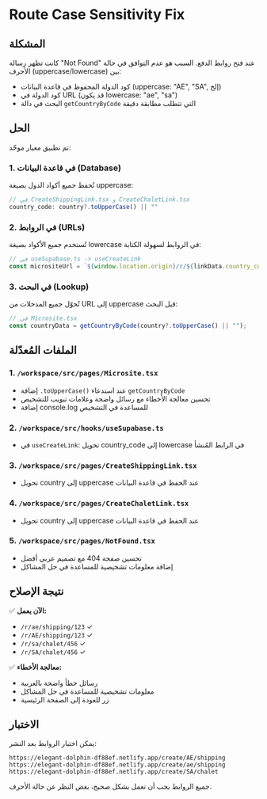 # Route Case Sensitivity Fix

## المشكلة
كانت تظهر رسالة "Not Found" عند فتح روابط الدفع. السبب هو عدم التوافق في حالة الأحرف (uppercase/lowercase) بين:
- كود الدولة المحفوظ في قاعدة البيانات (uppercase: "AE", "SA", إلخ)
- كود الدولة في URL (قد يكون lowercase: "ae", "sa")
- البحث في دالة `getCountryByCode` التي تتطلب مطابقة دقيقة

## الحل
تم تطبيق معيار موحّد:

### 1. في قاعدة البيانات (Database)
تُحفظ جميع أكواد الدول بصيغة uppercase:
```typescript
// في CreateShippingLink.tsx و CreateChaletLink.tsx
country_code: country?.toUpperCase() || ""
```

### 2. في الروابط (URLs)
تُستخدم جميع الأكواد بصيغة lowercase في الروابط لسهولة الكتابة:
```typescript
// في useSupabase.ts -> useCreateLink
const micrositeUrl = `${window.location.origin}/r/${linkData.country_code.toLowerCase()}/${linkData.type}/${linkId}`;
```

### 3. في البحث (Lookup)
تُحوّل جميع المدخلات من URL إلى uppercase قبل البحث:
```typescript
// في Microsite.tsx
const countryData = getCountryByCode(country?.toUpperCase() || "");
```

## الملفات المُعدّلة

### 1. `/workspace/src/pages/Microsite.tsx`
- إضافة `.toUpperCase()` عند استدعاء `getCountryByCode`
- تحسين معالجة الأخطاء مع رسائل واضحة وعلامات تبويب للتشخيص
- إضافة console.log للمساعدة في التشخيص

### 2. `/workspace/src/hooks/useSupabase.ts`
- في `useCreateLink`: تحويل country_code إلى lowercase في الرابط المُنشأ

### 3. `/workspace/src/pages/CreateShippingLink.tsx`
- تحويل country إلى uppercase عند الحفظ في قاعدة البيانات

### 4. `/workspace/src/pages/CreateChaletLink.tsx`
- تحويل country إلى uppercase عند الحفظ في قاعدة البيانات

### 5. `/workspace/src/pages/NotFound.tsx`
- تحسين صفحة 404 مع تصميم عربي أفضل
- إضافة معلومات تشخيصية للمساعدة في حل المشاكل

## نتيجة الإصلاح

✅ **الآن يعمل:**
- `/r/ae/shipping/123` ✓
- `/r/AE/shipping/123` ✓
- `/r/sa/chalet/456` ✓
- `/r/SA/chalet/456` ✓

✅ **معالجة الأخطاء:**
- رسائل خطأ واضحة بالعربية
- معلومات تشخيصية للمساعدة في حل المشاكل
- زر للعودة إلى الصفحة الرئيسية

## الاختبار

يمكن اختبار الروابط بعد النشر:
```
https://elegant-dolphin-df88ef.netlify.app/create/AE/shipping
https://elegant-dolphin-df88ef.netlify.app/create/ae/shipping
https://elegant-dolphin-df88ef.netlify.app/create/SA/chalet
```

جميع الروابط يجب أن تعمل بشكل صحيح، بغض النظر عن حالة الأحرف.
